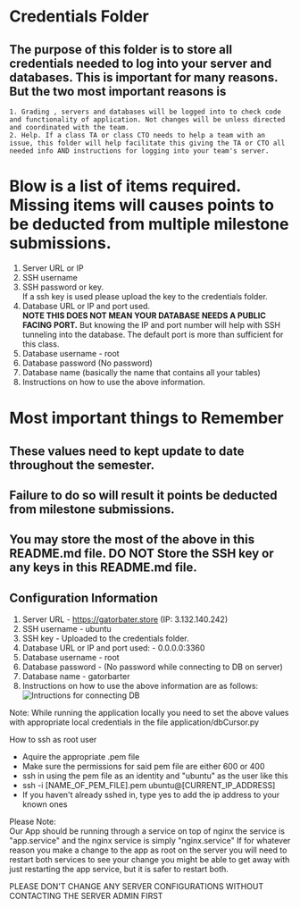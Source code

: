# Credentials Folder

## The purpose of this folder is to store all credentials needed to log into your server and databases. This is important for many reasons. But the two most important reasons is
    1. Grading , servers and databases will be logged into to check code and functionality of application. Not changes will be unless directed and coordinated with the team.
    2. Help. If a class TA or class CTO needs to help a team with an issue, this folder will help facilitate this giving the TA or CTO all needed info AND instructions for logging into your team's server. 


# Blow is a list of items required. Missing items will causes points to be deducted from multiple milestone submissions.

1. Server URL or IP
2. SSH username
3. SSH password or key.
    <br> If a ssh key is used please upload the key to the credentials folder.
4. Database URL or IP and port used.
    <br><strong> NOTE THIS DOES NOT MEAN YOUR DATABASE NEEDS A PUBLIC FACING PORT.</strong> But knowing the IP and port number will help with SSH tunneling into the database. The default port is more than sufficient for this class.
5. Database username - root
6. Database password (No password)
7. Database name (basically the name that contains all your tables)
8. Instructions on how to use the above information.

# Most important things to Remember
## These values need to kept update to date throughout the semester. <br>
## <strong>Failure to do so will result it points be deducted from milestone submissions.</strong><br>
## You may store the most of the above in this README.md file. DO NOT Store the SSH key or any keys in this README.md file.


## Configuration Information
1. Server URL - https://gatorbater.store (IP: 3.132.140.242)
2. SSH username - ubuntu
3. SSH key - Uploaded to the credentials folder.
4. Database URL or IP and port used: - 0.0.0.0:3360
5. Database username - root
6. Database password - (No password while connecting to DB on server)
7. Database name - gatorbarter
8. Instructions on how to use the above information are as follows:
![Intructions for connecting DB](https://github.com/CSC-648-SFSU/csc648-fall2019-Team04/blob/master/credentials/Screen%20Shot%202019-12-17%20at%208.43.37%20PM.png)

Note: While running the application locally you need to set the above values with appropriate local credentials in the file application/dbCursor.py

How to ssh as root user
- Aquire the appropriate .pem file
- Make sure the permissions for said pem file are either 600 or 400
- ssh in using the pem file as an identity and "ubuntu" as the user like this
- ssh -i [NAME_OF_PEM_FILE].pem ubuntu@[CURRENT_IP_ADDRESS]
- If you haven't already sshed in, type yes to add the ip address to your known ones

Please Note:
<BR>Our App should be running through a service on top of nginx
the service is "app.service" and the nginx service is simply "nginx.service"
If for whatever reason you make a change to the app as root on the server you will need to restart both services to see your change
you might be able to get away with just restarting the app service, but it is safer to restart both.

PLEASE DON'T CHANGE ANY SERVER CONFIGURATIONS WITHOUT CONTACTING THE SERVER ADMIN FIRST
